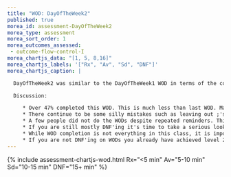 ```yaml
---
title: "WOD: DayOfTheWeek2"
published: true
morea_id: assessment-DayOfTheWeek2
morea_type: assessment
morea_sort_order: 1
morea_outcomes_assessed:
 - outcome-flow-control-I
morea_chartjs_data: "[1, 5, 8,16]"
morea_chartjs_labels: '["Rx", "Av", "Sd", "DNF"]'
morea_chartjs_caption: |

  DayOfTheWeek2 was similar to the DayOfTheWeek1 WOD in terms of the conditional expressions used except conditionals were used in place of var vars.

  Discussion:

     * Over 47% completed this WOD. This is much less than last WOD. Many people did not seem prepared.
     * There continue to be some silly mistakes such as leaving out ;'s and over thinking the problem. One common problem was not commenting out or deleting the code no longer being used. Another common error was using the variable $day (the day of the month number) in step13 rather than the value computed in step12 which is the "day number". 
     * A few people did not do the WODs despite repeated reminders. Think about this, -**you have already DNFed before even  starting if you have not done the WODs.**-
     * If you are still mostly DNF'ing it's time to take a serious look at how you are preparing for class and WODs. Remember Einstein's definition of insanity - ***doing the same thing over and over again and expecting different results*** Now is the time to do something different!
     * While WOD completion is not everything in this class, it is important that you build your coding skills NOW before we move into the much more difficult level 3 applications development phase of the class. So we will be contacting you if you continue to DNF on the WODs to discuss what might be done to improve before we head into the next phase of the class. 
     * If you are not DNF'ing on WODs you already have achieved level 2 skill. However while this is a "sufficient" indicator it is not a "necessary" indicator of level 2 skill. Keep working on improving your WOD performance!
---
```

{% include assessment-chartjs-wod.html Rx="<5 min" Av="5-10 min" Sd="10-15 min" DNF="15+ min" %}